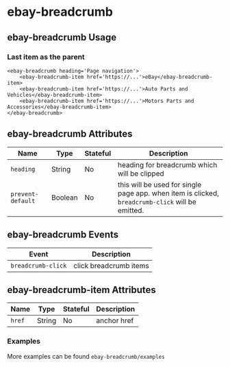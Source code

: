 # ebay-breadcrumb

## ebay-breadcrumb Usage
### Last item as the parent
```marko
<ebay-breadcrumb heading='Page navigation'>
    <ebay-breadcrumb-item href='https://...'>eBay</ebay-breadcrumb-item>
    <ebay-breadcrumb-item href='https://...'>Auto Parts and Vehicles</ebay-breadcrumb-item>
    <ebay-breadcrumb-item href='https://...'>Motors Parts and Accessories</ebay-breadcrumb-item>
</ebay-breadcrumb>
```
## ebay-breadcrumb Attributes

Name | Type | Stateful | Description
--- | --- | --- | ---
`heading` | String | No | heading for breadcrumb which will be clipped
`prevent-default` | Boolean | No | this will be used for single page app. when item is clicked, `breadcrumb-click` will be emitted.

## ebay-breadcrumb Events

Event | Description
--- | ---
`breadcrumb-click` | click breadcrumb items

## ebay-breadcrumb-item Attributes

Name | Type | Stateful | Description
--- | --- | --- | ---
`href` | String | No | anchor href

### Examples
More examples can be found `ebay-breadcrumb/examples`